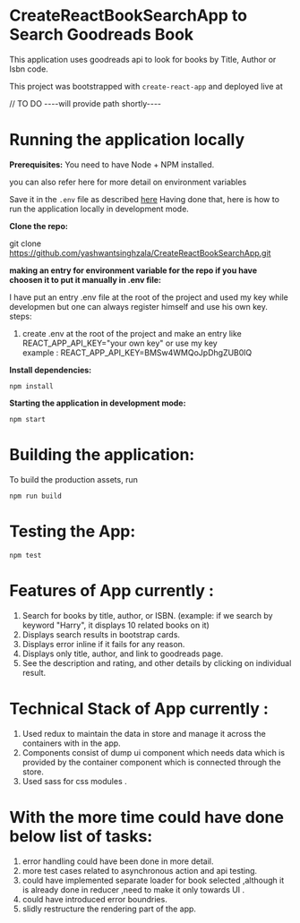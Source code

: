 # **CreateReactBookSearchApp to Search Goodreads Book**

This application uses goodreads api to look for books by Title, Author or Isbn code.

This project was bootstrapped with `create-react-app` and deployed live at

// TO DO ----will provide path shortly----

# Running the application locally

**Prerequisites:** You need to have Node + NPM installed.

<!--**Required Environment Variables:**

`REACT_APP_API_KEY` : Goodreads API Key you can get from [here](https://www.goodreads.com/api/keys).-->
you can also refer here for more detail on environment variables

Save it in the `.env` file as described [here](https://github.com/facebook/create-react-app/blob/master/packages/react-scripts/template/README.md#adding-custom-environment-variables)
Having done that, here is how to run the application locally in development mode.

**Clone the repo:**

git clone https://github.com/yashwantsinghzala/CreateReactBookSearchApp.git

**making an entry for environment variable for the repo if you have choosen it to put it manually in .env file:**
 
 I have put an entry .env file at the root of the project and used my key while developmen but one can always register himself and use his own key.
 steps:
 1. create .env at the root of the project and make an entry like REACT_APP_API_KEY="your own key" or use my key  
 example : REACT_APP_API_KEY=BMSw4WMQoJpDhgZUB0lQ


**Install dependencies:**

    npm install

**Starting the application in development mode:**

    npm start

# Building the application:

To build the production assets, run

    npm run build

# Testing the App:

    npm test

# Features of App currently :

1. Search for books by title, author, or ISBN. (example: if we search by keyword "Harry", it displays 10 related books on it)
2. Displays search results in bootstrap cards.
3. Displays error inline if it fails for any reason.
4. Displays only title, author, and link to goodreads page.
5. See the description and rating, and other details by clicking on individual result.

# Technical Stack of App currently :
 1. Used redux to maintain the data in store and manage it across the containers with in the app.
 2. Components consist of dump ui component  which needs data which is provided by the container component 
    which is connected through the store.
 3. Used sass for css modules .
 
# With the more time could have done below list of tasks:

1. error handling could have been done in more detail.
2. more test cases related to asynchronous action and api testing.
3. could have implemented separate loader for book selected ,although it is already done in reducer ,need to make 
    it only towards UI .
4. could have introduced error boundries.
5. slidly restructure the rendering part of the app.

